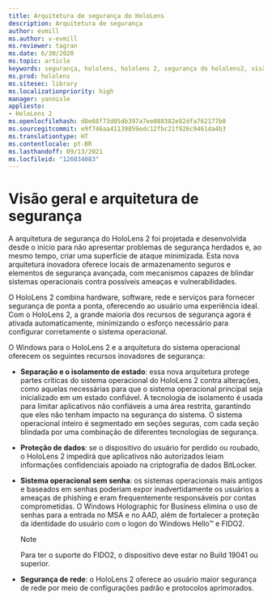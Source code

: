 ```yaml
---
title: Arquitetura de segurança do HoloLens
description: Arquitetura de segurança
author: evmill
ms.author: v-evmill
ms.reviewer: tagran
ms.date: 6/30/2020
ms.topic: article
keywords: segurança, hololens, hololens 2, segurança do hololens2, visão geral da segurança, arquitetura de segurança, arquitetura, arquitetura do hololens 2
ms.prod: hololens
ms.sitesec: library
ms.localizationpriority: high
manager: yannisle
appliesto:
- HoloLens 2
ms.openlocfilehash: d8e68f73d05db397a7ee088382e82dfa762177b0
ms.sourcegitcommit: e9f746aa41139859edc12fbc21f926c9461da4b3
ms.translationtype: HT
ms.contentlocale: pt-BR
ms.lasthandoff: 09/13/2021
ms.locfileid: "126034083"
---
```

# <a name="security-overview-and-architecture"></a>Visão geral e arquitetura de segurança

A arquitetura de segurança do HoloLens 2 foi projetada e desenvolvida desde o início para não apresentar problemas de segurança herdados e, ao mesmo tempo, criar uma superfície de ataque minimizada. Esta nova arquitetura inovadora oferece locais de armazenamento seguros e elementos de segurança avançada, com mecanismos capazes de blindar sistemas operacionais contra possíveis ameaças e vulnerabilidades.

O HoloLens 2 combina hardware, software, rede e serviços para fornecer segurança de ponta a ponta, oferecendo ao usuário uma experiência ideal. Com o HoloLens 2, a grande maioria dos recursos de segurança agora é ativada automaticamente, minimizando o esforço necessário para configurar corretamente o sistema operacional.

O Windows para o HoloLens 2 e a arquitetura do sistema operacional oferecem os seguintes recursos inovadores de segurança:

  * **Separação e o isolamento de estado**: essa nova arquitetura protege partes críticas do sistema operacional do HoloLens 2 contra alterações, como aquelas necessárias para que o sistema operacional principal seja inicializado em um estado confiável. A tecnologia de isolamento é usada para limitar aplicativos não confiáveis a uma área restrita, garantindo que eles não tenham impacto na segurança do sistema. O sistema operacional inteiro é segmentado em seções seguras, com cada seção blindada por uma combinação de diferentes tecnologias de segurança.
  
  * **Proteção de dados**: se o dispositivo do usuário for perdido ou roubado, o HoloLens 2 impedirá que aplicativos não autorizados leiam informações confidenciais apoiado na criptografia de dados BitLocker. 
  
  * **Sistema operacional sem senha**: os sistemas operacionais mais antigos e baseados em senhas poderiam expor inadvertidamente os usuários a ameaças de phishing e eram frequentemente responsáveis por contas comprometidas. O Windows Holographic for Business elimina o uso de senhas para a entrada no MSA e no AAD, além de fortalecer a proteção da identidade do usuário com o logon do Windows Hello™ e FIDO2. 
  
    > [!NOTE]
    > Para ter o suporte do FIDO2, o dispositivo deve estar no Build 19041 ou superior. 

  * **Segurança de rede**: o HoloLens 2 oferece ao usuário maior segurança de rede por meio de configurações padrão e protocolos aprimorados.
